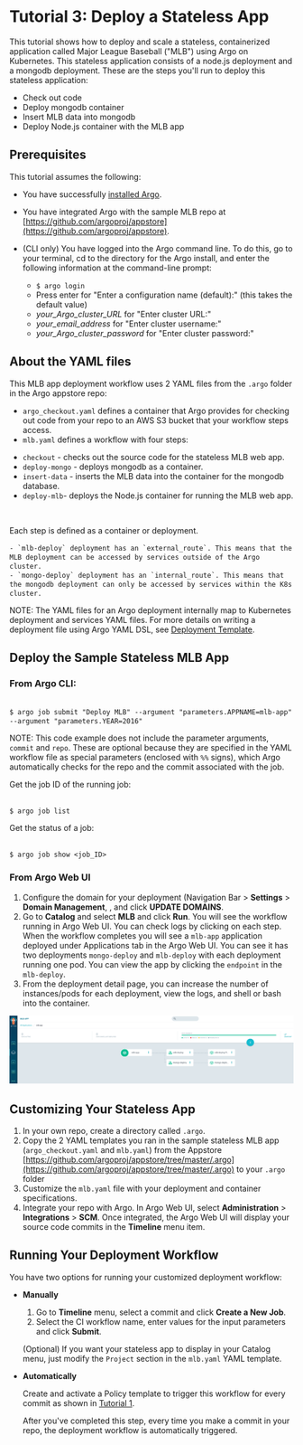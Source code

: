 # Tutorial 3: Deploy a Stateless App

This tutorial shows how to deploy and scale a stateless, containerized application called Major League Baseball ("MLB") using Argo on Kubernetes. This stateless application consists of a node.js deployment and a mongodb deployment. These are the steps you'll run to deploy this stateless application:

* Check out code
* Deploy mongodb container
* Insert MLB data into mongodb
* Deploy Node.js container with the MLB app

## Prerequisites
This tutorial assumes the following:

* You have successfully [installed Argo](https://argoproj.github.io/argo-site/get-started/installation).
* You have integrated Argo with the sample MLB repo at [https://github.com/argoproj/appstore](https://github.com/argoproj/appstore).
* (CLI only) You have logged into the Argo command line. To do this, go to your terminal, cd to the directory for the Argo install, and enter the following information at the command-line prompt:

  * `$ argo login`
  * Press enter for "Enter a configuration name (default):" (this takes the default value)
  * *your_Argo_cluster_URL* for "Enter cluster URL:"
  * *your_email_address* for "Enter cluster username:"
  * *your_Argo_cluster_password* for "Enter cluster password:"
<!--Config written to: /Users/<your_name>/.argo/default-->


## About the YAML files

This MLB app deployment workflow uses 2 YAML files from the `.argo` folder in the Argo appstore repo:

* `argo_checkout.yaml` defines a container that Argo provides for checking out code from your repo to an AWS S3 bucket that your workflow steps access.
* `mlb.yaml` defines a workflow with four steps:
 - `checkout` - checks out the source code for the stateless MLB web app.
 - `deploy-mongo` - deploys mongodb as a container.
 - `insert-data` - inserts the MLB data into the container for the mongodb database.
 - `deploy-mlb`- deploys the Node.js container for running the MLB web app.
  <br/>

  Each step is defined as a container or deployment.

	- `mlb-deploy` deployment has an `external_route`. This means that the MLB deployment can be accessed by services outside of the Argo cluster.
	- `mongo-deploy` deployment has an `internal_route`. This means that the mongodb deployment can only be accessed by services within the K8s cluster.

NOTE: The YAML files for an Argo deployment internally map to Kubernetes deployment and services YAML files.
For more details on writing a deployment file using Argo YAML DSL, see [Deployment Template](../yaml/deployment_template.md).

## Deploy the Sample Stateless MLB App

### From Argo CLI:

```

$ argo job submit "Deploy MLB" --argument "parameters.APPNAME=mlb-app"  --argument "parameters.YEAR=2016"

```

NOTE: This code example does not include the parameter arguments, `commit` and `repo`. These are optional because they are specified in the YAML workflow file as special parameters (enclosed with `%%` signs), which Argo automatically checks for the repo and the commit associated with the job.

<!-- complete command line that includes commit and repo arguments-->
<!--
$ argo job submit "Deploy MLB" --argument "parameters.COMMIT=4714410fd6a47db3022c9722aebc0fe1efed69e9" --argument "parameters.REPO=https://github.com/argoproj/appstore.git" --argument "parameters.APPNAME=mlb-app"  --argument "parameters.YEAR=2016"
-->
Get the job ID of the running job:

```

$ argo job list

```

Get the status of a job:

```

$ argo job show <job_ID>

```

### From Argo Web UI

1.  Configure the domain for your deployment (Navigation Bar > **Settings** > **Domain Management**, *<add-your-domain>*, and click **UPDATE DOMAINS**.
2.  Go to **Catalog** and select **MLB** and click **Run**. You will see the workflow running in Argo Web UI. You can check logs by clicking on each step. When the workflow completes you will see a `mlb-app` application deployed under Applications tab in the Argo Web UI. You can see it has two deployments `mongo-deploy` and `mlb-deploy` with each deployment running one pod. You can view the app by clicking the `endpoint` in the `mlb-deploy`.
3. From the deployment detail page, you can increase the number of instances/pods for each deployment, view the logs, and shell or bash into the container.

 ![MLB_deployment](../../images/mlb.png)


## Customizing Your Stateless App

1. In your own repo, create a directory called `.argo`.
1. Copy the 2 YAML templates you ran in the sample stateless MLB app (`argo_checkout.yaml` and `mlb.yaml`) from the Appstore  [https://github.com/argoproj/appstore/tree/master/.argo](https://github.com/argoproj/appstore/tree/master/.argo) to your `.argo` folder
2. Customize the `mlb.yaml` file with your deployment and container specifications.
3. 	Integrate your repo with Argo. In Argo Web UI, select **Administration** > **Integrations** > **SCM**. Once integrated, the Argo Web UI will display your source code commits in the **Timeline** menu item.

## Running Your Deployment Workflow

You have two options for running your customized deployment workflow:

 * **Manually**
	1. Go to **Timeline** menu, select a commit and click **Create a New Job**.
	2. Select the CI workflow name, enter values for the input parameters and click **Submit**.  

   (Optional)  If you want your stateless app to display in your Catalog menu, just modify the `Project` section in the `mlb.yaml` YAML template.

* **Automatically**

  Create and activate a Policy template to trigger this workflow for every commit as shown in [Tutorial 1](./argo_tutorial_1_create_ci_workflow.md).

   After you've completed this step, every time you make a commit in your repo, the deployment workflow is automatically triggered.   
